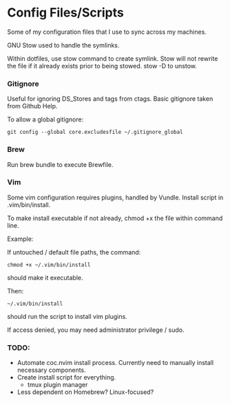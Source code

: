 # Config Files/Scripts
Some of my configuration files that I use to sync across my machines.

GNU Stow used to handle the symlinks.

Within dotfiles, use stow command to create symlink. Stow will not rewrite the file if it already exists prior to being stowed. stow -D to unstow.

### Gitignore
Useful for ignoring DS_Stores and tags from ctags. Basic gitignore taken from Github Help.

To allow a global gitignore:
```
git config --global core.excludesfile ~/.gitignore_global
```

### Brew
Run brew bundle to execute Brewfile.

### Vim
Some vim configuration requires plugins, handled by Vundle. Install script in .vim/bin/install.

To make install executable if not already, chmod +x the file within command line.

Example:

If untouched / default file paths, the command:
```
chmod +x ~/.vim/bin/install
```
should make it executable.

Then:
```
~/.vim/bin/install
```
should run the script to install vim plugins.

If access denied, you may need administrator privilege / sudo.

### TODO:

- Automate coc.nvim install process. Currently need to manually install necessary components.
- Create install script for everything.
  - tmux plugin manager
- Less dependent on Homebrew? Linux-focused?
